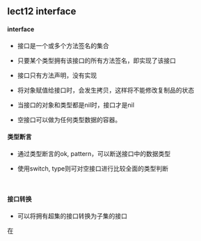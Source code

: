 ## lect12 interface



#### interface

* 接口是一个或多个方法签名的集合

* 只要某个类型拥有该接口的所有方法签名，即实现了该接口

* 接口只有方法声明，没有实现

* 将对象赋值给接口时，会发生拷贝，这样将不能修改复制品的状态

* 当接口的对象和类型都是nil时，接口才是nil

* 空接口可以做为任何类型数据的容器。




#### 类型断言

* 通过类型断言的ok, pattern，可以断送接口中的数据类型


* 使用switch, type则可对空接口进行比较全面的类型判断

  ​
#### 接口转换
* 可以将拥有超集的接口转换为子集的接口


在
